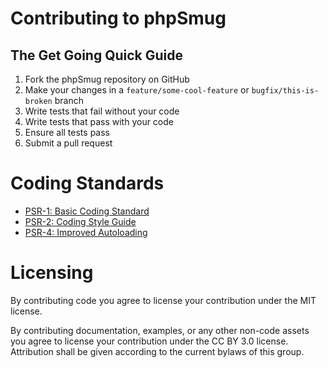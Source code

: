 # Contributing to phpSmug

## The Get Going Quick Guide

1. Fork the phpSmug repository on GitHub
2. Make your changes in a `feature/some-cool-feature` or `bugfix/this-is-broken` branch
3. Write tests that fail without your code
4. Write tests that pass with your code
5. Ensure all tests pass
6. Submit a pull request

# Coding Standards

 * [PSR-1: Basic Coding Standard](https://github.com/php-fig/fig-standards/blob/master/accepted/PSR-1-basic-coding-standard.md)
 * [PSR-2: Coding Style Guide](https://github.com/php-fig/fig-standards/blob/master/accepted/PSR-2-coding-style-guide.md)
 * [PSR-4: Improved Autoloading](https://github.com/php-fig/fig-standards/blob/master/accepted/PSR-4-autoloader.md)

# Licensing

By contributing code you agree to license your contribution under the MIT license.

By contributing documentation, examples, or any other non-code assets you agree to license your contribution under the CC BY 3.0 license. Attribution shall be given according to the current bylaws of this group.

